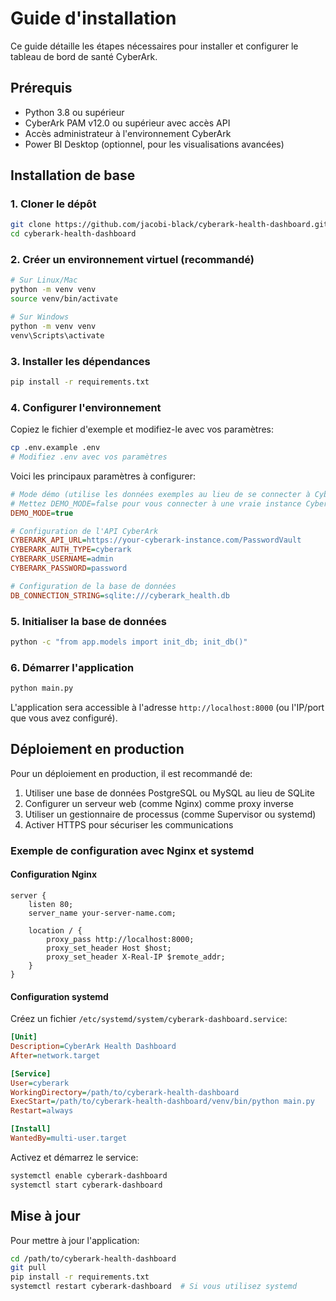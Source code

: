 # Guide d'installation

Ce guide détaille les étapes nécessaires pour installer et configurer le tableau de bord de santé CyberArk.

## Prérequis

- Python 3.8 ou supérieur
- CyberArk PAM v12.0 ou supérieur avec accès API
- Accès administrateur à l'environnement CyberArk
- Power BI Desktop (optionnel, pour les visualisations avancées)

## Installation de base

### 1. Cloner le dépôt

```bash
git clone https://github.com/jacobi-black/cyberark-health-dashboard.git
cd cyberark-health-dashboard
```

### 2. Créer un environnement virtuel (recommandé)

```bash
# Sur Linux/Mac
python -m venv venv
source venv/bin/activate

# Sur Windows
python -m venv venv
venv\Scripts\activate
```

### 3. Installer les dépendances

```bash
pip install -r requirements.txt
```

### 4. Configurer l'environnement

Copiez le fichier d'exemple et modifiez-le avec vos paramètres:

```bash
cp .env.example .env
# Modifiez .env avec vos paramètres
```

Voici les principaux paramètres à configurer:

```ini
# Mode démo (utilise les données exemples au lieu de se connecter à CyberArk)
# Mettez DEMO_MODE=false pour vous connecter à une vraie instance CyberArk
DEMO_MODE=true

# Configuration de l'API CyberArk
CYBERARK_API_URL=https://your-cyberark-instance.com/PasswordVault
CYBERARK_AUTH_TYPE=cyberark
CYBERARK_USERNAME=admin
CYBERARK_PASSWORD=password

# Configuration de la base de données
DB_CONNECTION_STRING=sqlite:///cyberark_health.db
```

### 5. Initialiser la base de données

```bash
python -c "from app.models import init_db; init_db()"
```

### 6. Démarrer l'application

```bash
python main.py
```

L'application sera accessible à l'adresse `http://localhost:8000` (ou l'IP/port que vous avez configuré).

## Déploiement en production

Pour un déploiement en production, il est recommandé de:

1. Utiliser une base de données PostgreSQL ou MySQL au lieu de SQLite
2. Configurer un serveur web (comme Nginx) comme proxy inverse
3. Utiliser un gestionnaire de processus (comme Supervisor ou systemd)
4. Activer HTTPS pour sécuriser les communications

### Exemple de configuration avec Nginx et systemd

#### Configuration Nginx

```nginx
server {
    listen 80;
    server_name your-server-name.com;

    location / {
        proxy_pass http://localhost:8000;
        proxy_set_header Host $host;
        proxy_set_header X-Real-IP $remote_addr;
    }
}
```

#### Configuration systemd

Créez un fichier `/etc/systemd/system/cyberark-dashboard.service`:

```ini
[Unit]
Description=CyberArk Health Dashboard
After=network.target

[Service]
User=cyberark
WorkingDirectory=/path/to/cyberark-health-dashboard
ExecStart=/path/to/cyberark-health-dashboard/venv/bin/python main.py
Restart=always

[Install]
WantedBy=multi-user.target
```

Activez et démarrez le service:

```bash
systemctl enable cyberark-dashboard
systemctl start cyberark-dashboard
```

## Mise à jour

Pour mettre à jour l'application:

```bash
cd /path/to/cyberark-health-dashboard
git pull
pip install -r requirements.txt
systemctl restart cyberark-dashboard  # Si vous utilisez systemd
```